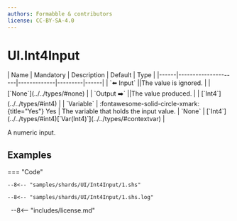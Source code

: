 ```yaml
---
authors: Formabble & contributors
license: CC-BY-SA-4.0
---
```



# UI.Int4Input

<div class="sh-parameters" markdown="1">
| Name | Mandatory | Description | Default | Type |
|------|---------------------|-------------|---------|------|
| `⬅️ Input` ||The value is ignored. | | [`None`](../../types/#none) |
| `Output ➡️` ||The value produced. | | [`Int4`](../../types/#int4) |
| `Variable` | :fontawesome-solid-circle-xmark:{title="Yes"} Yes  | The variable that holds the input value. | `None` | [`Int4`](../../types/#int4)[`Var(Int4)`](../../types/#contextvar) |

</div>

A numeric input.

## Examples

=== "Code"

  ```x86asm linenums="1"
  --8<-- "samples/shards/UI/Int4Input/1.shs"
  ```

  ```
  --8<-- "samples/shards/UI/Int4Input/1.shs.log"
  ```
&nbsp;
--8<-- "includes/license.md"

